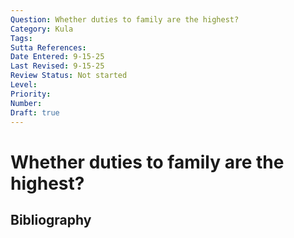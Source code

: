 ```yaml
---
Question: Whether duties to family are the highest?
Category: Kula
Tags: 
Sutta References: 
Date Entered: 9-15-25
Last Revised: 9-15-25
Review Status: Not started
Level: 
Priority: 
Number: 
Draft: true
---
```


# Whether duties to family are the highest?

## Bibliography

<!-- 

Notes:



-->